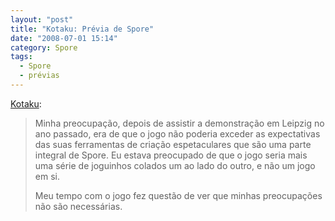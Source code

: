 ```yaml
---
layout: "post"
title: "Kotaku: Prévia de Spore"
date: "2008-07-01 15:14"
category: Spore
tags:
  - Spore
  - prévias
---
```


[Kotaku](http://kotaku.com/5021026/playing-spore-a-lesson-in-teabagging):

> Minha preocupação, depois de assistir a demonstração em Leipzig no ano passado, era de que o jogo não poderia exceder as expectativas das suas ferramentas de criação espetaculares que são uma parte integral de Spore. Eu estava preocupado de que o jogo seria mais uma série de joguinhos colados um ao lado do outro, e não um jogo em si.
>
> Meu tempo com o jogo fez questão de ver que minhas preocupações não são necessárias.
